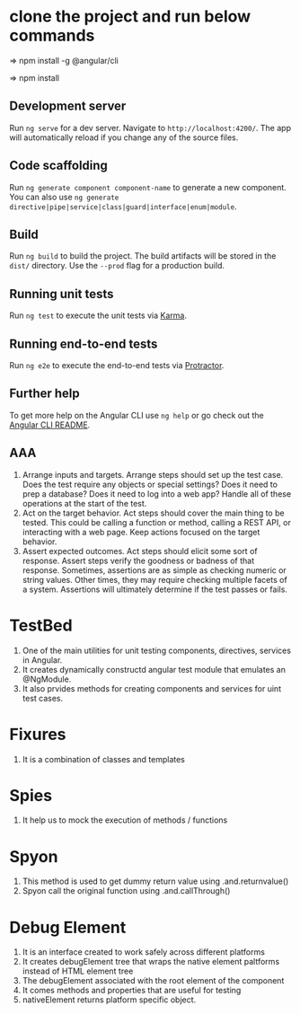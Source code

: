 # clone the project and run below commands

=> npm install -g @angular/cli

=> npm install

## Development server

Run `ng serve` for a dev server. Navigate to `http://localhost:4200/`. The app will automatically reload if you change any of the source files.

## Code scaffolding

Run `ng generate component component-name` to generate a new component. You can also use `ng generate directive|pipe|service|class|guard|interface|enum|module`.

## Build

Run `ng build` to build the project. The build artifacts will be stored in the `dist/` directory. Use the `--prod` flag for a production build.

## Running unit tests

Run `ng test` to execute the unit tests via [Karma](https://karma-runner.github.io).

## Running end-to-end tests

Run `ng e2e` to execute the end-to-end tests via [Protractor](http://www.protractortest.org/).

## Further help

To get more help on the Angular CLI use `ng help` or go check out the [Angular CLI README](https://github.com/angular/angular-cli/blob/master/README.md).

## AAA 
1. Arrange inputs and targets. Arrange steps should set up the test case. Does the test require any objects or special settings? Does it need to prep a database? Does it need to log into a web app? Handle all of these operations at the start of the test.
2. Act on the target behavior. Act steps should cover the main thing to be tested. This could be calling a function or method, calling a REST API, or interacting with a web page. Keep actions focused on the target behavior.
3. Assert expected outcomes. Act steps should elicit some sort of response. Assert steps verify the goodness or badness of that response. Sometimes, assertions are as simple as checking numeric or string values. Other times, they may require checking multiple facets of a system. Assertions will ultimately determine if the test passes or fails.

# TestBed
1. One of the main utilities for unit testing components, directives, services in Angular.
2. It creates dynamically constructd angular test module that emulates an @NgModule.
3. It also prvides methods for creating components and services for uint test cases.

# Fixures
1. It is a combination of classes and templates

# Spies
1. It help us to mock the execution of methods / functions

# Spyon 
1. This method is used to get dummy return value using .and.returnvalue()
2. Spyon call the original function using .and.callThrough()

# Debug Element
1. It is an interface created to work safely across different platforms
2. It creates debugElement tree that wraps the native element paltforms instead of HTML element tree
3. The debugElement associated with the root element of the component
4. It comes methods and properties that are useful for testing
5. nativeElement returns platform specific object.



